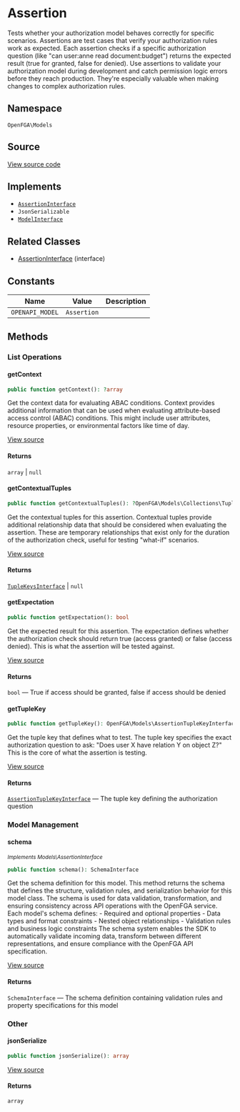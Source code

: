 # Assertion

Tests whether your authorization model behaves correctly for specific scenarios. Assertions are test cases that verify your authorization rules work as expected. Each assertion checks if a specific authorization question (like &quot;can user:anne read document:budget&quot;) returns the expected result (true for granted, false for denied). Use assertions to validate your authorization model during development and catch permission logic errors before they reach production. They&#039;re especially valuable when making changes to complex authorization rules.

## Namespace

`OpenFGA\Models`

## Source

[View source code](https://github.com/evansims/openfga-php/blob/main/src/Models/Assertion.php)

## Implements

* [`AssertionInterface`](AssertionInterface.md)
* `JsonSerializable`
* [`ModelInterface`](ModelInterface.md)

## Related Classes

* [AssertionInterface](Models/AssertionInterface.md) (interface)

## Constants

| Name            | Value       | Description |
| --------------- | ----------- | ----------- |
| `OPENAPI_MODEL` | `Assertion` |             |

## Methods

### List Operations

#### getContext

```php
public function getContext(): ?array

```

Get the context data for evaluating ABAC conditions. Context provides additional information that can be used when evaluating attribute-based access control (ABAC) conditions. This might include user attributes, resource properties, or environmental factors like time of day.

[View source](https://github.com/evansims/openfga-php/blob/main/src/Models/Assertion.php#L174)

#### Returns

`array` &#124; `null`

#### getContextualTuples

```php
public function getContextualTuples(): ?OpenFGA\Models\Collections\TupleKeysInterface

```

Get the contextual tuples for this assertion. Contextual tuples provide additional relationship data that should be considered when evaluating the assertion. These are temporary relationships that exist only for the duration of the authorization check, useful for testing &quot;what-if&quot; scenarios.

[View source](https://github.com/evansims/openfga-php/blob/main/src/Models/Assertion.php#L183)

#### Returns

[`TupleKeysInterface`](Models/Collections/TupleKeysInterface.md) &#124; `null`

#### getExpectation

```php
public function getExpectation(): bool

```

Get the expected result for this assertion. The expectation defines whether the authorization check should return true (access granted) or false (access denied). This is what the assertion will be tested against.

[View source](https://github.com/evansims/openfga-php/blob/main/src/Models/Assertion.php#L192)

#### Returns

`bool` — True if access should be granted, false if access should be denied

#### getTupleKey

```php
public function getTupleKey(): OpenFGA\Models\AssertionTupleKeyInterface

```

Get the tuple key that defines what to test. The tuple key specifies the exact authorization question to ask: &quot;Does user X have relation Y on object Z?&quot; This is the core of what the assertion is testing.

[View source](https://github.com/evansims/openfga-php/blob/main/src/Models/Assertion.php#L201)

#### Returns

[`AssertionTupleKeyInterface`](AssertionTupleKeyInterface.md) — The tuple key defining the authorization question

### Model Management

#### schema

*<small>Implements Models\AssertionInterface</small>*

```php
public function schema(): SchemaInterface

```

Get the schema definition for this model. This method returns the schema that defines the structure, validation rules, and serialization behavior for this model class. The schema is used for data validation, transformation, and ensuring consistency across API operations with the OpenFGA service. Each model&#039;s schema defines: - Required and optional properties - Data types and format constraints - Nested object relationships - Validation rules and business logic constraints The schema system enables the SDK to automatically validate incoming data, transform between different representations, and ensure compliance with the OpenFGA API specification.

[View source](https://github.com/evansims/openfga-php/blob/main/src/Models/ModelInterface.php#L52)

#### Returns

`SchemaInterface` — The schema definition containing validation rules and property specifications for this model

### Other

#### jsonSerialize

```php
public function jsonSerialize(): array

```

[View source](https://github.com/evansims/openfga-php/blob/main/src/Models/Assertion.php#L210)

#### Returns

`array`
